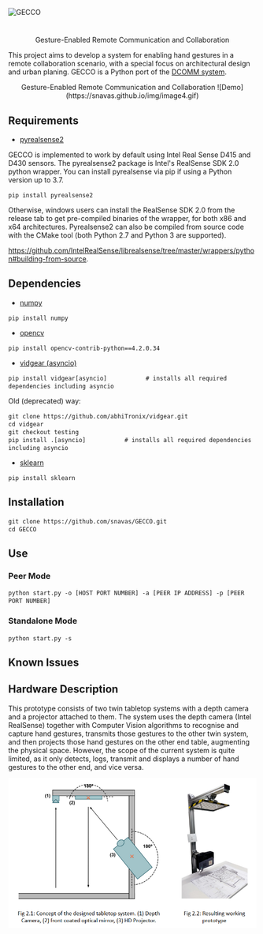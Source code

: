 ![GECCO](https://snavas.github.io/img/GECCO.png)
#

<div align="center">
 Gesture-Enabled Remote Communication and Collaboration 
</div>

This project aims to develop a system for enabling hand gestures in a remote collaboration scenario, with a special focus on architectural design and urban planing. GECCO is a Python port of the [DCOMM system](https://github.com/snavas/DCOMM).

<div align="center">
 Gesture-Enabled Remote Communication and Collaboration 
 ![Demo](https://snavas.github.io/img/image4.gif)
</div>

## Requirements
- [pyrealsense2](https://github.com/IntelRealSense/librealsense/tree/master/wrappers/python)

GECCO is implemented to work by default using Intel Real Sense D415 and D430 sensors. The pyrealsense2 package is Intel's RealSense SDK 2.0 python wrapper. You can install pyrealsense via pip if using a Python version up to 3.7.
```
pip install pyrealsense2
```
Otherwise, windows users can install the RealSense SDK 2.0 from the release tab to get pre-compiled binaries of the wrapper, for both x86 and x64 architectures. Pyrealsense2 can also be compiled from source code with the CMake tool (both Python 2.7 and Python 3 are supported). 

https://github.com/IntelRealSense/librealsense/tree/master/wrappers/python#building-from-source.

## Dependencies
- [numpy](https://github.com/begeistert/nupy)
```
pip install numpy
```
- [opencv](https://github.com/skvark/opencv-python)
```
pip install opencv-contrib-python==4.2.0.34
```
- [vidgear (asyncio)](https://github.com/abhiTronix/vidgear)
```
pip install vidgear[asyncio]           # installs all required dependencies including asyncio 
```
Old (deprecated) way:
```
git clone https://github.com/abhiTronix/vidgear.git
cd vidgear
git checkout testing
pip install .[asyncio]           # installs all required dependencies including asyncio 
```
- [sklearn](https://github.com/scikit-learn/scikit-learn)
```
pip install sklearn
```


## Installation
```
git clone https://github.com/snavas/GECCO.git
cd GECCO
```

## Use

### Peer Mode
```
python start.py -o [HOST PORT NUMBER] -a [PEER IP ADDRESS] -p [PEER PORT NUMBER]
```
### Standalone Mode
```
python start.py -s
```
## Known Issues

## Hardware Description

This prototype consists of two twin tabletop systems with a depth camera and a projector attached to them. The system uses the depth camera (Intel RealSense) together with Computer Vision algorithms to recognise and capture hand gestures, transmits those gestures to the other twin system, and then projects those hand gestures on the other end table, augmenting the physical space. However, the scope of the current system is quite limited, as it only detects, logs, transmit and displays a number of hand gestures to the other end, and vice versa.

![Prototype](https://raw.githubusercontent.com/snavas/snavas.github.io/master/img/prototype.png)

